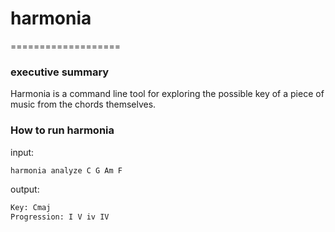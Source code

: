 
# harmonia

===================

### executive summary

Harmonia is a command line tool for exploring the possible key 
of a piece of music from the chords themselves. 

### How to run harmonia

input: 
```bash
harmonia analyze C G Am F
```

output: 
```bash
Key: Cmaj
Progression: I V iv IV 
```




